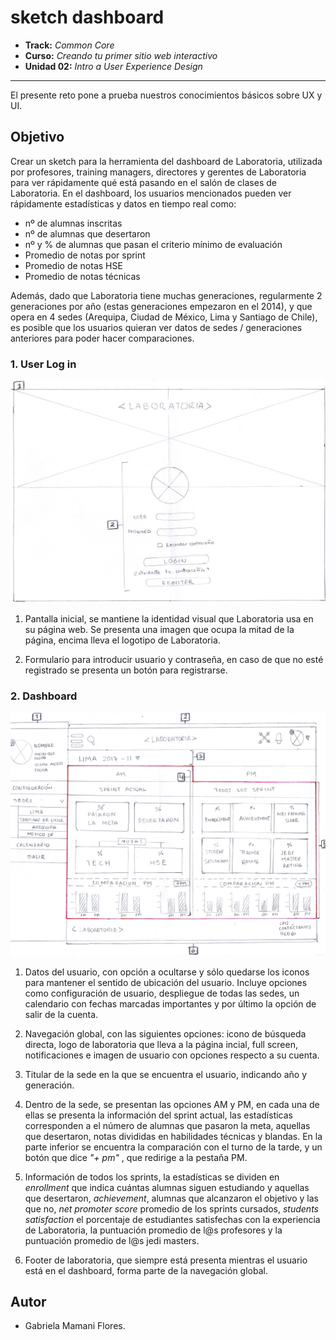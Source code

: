# sketch dashboard

* **Track:** _Common Core_
* **Curso:** _Creando tu primer sitio web interactivo_
* **Unidad 02:** _Intro a User Experience Design_

***

El presente reto pone a prueba nuestros conocimientos básicos sobre UX y UI.

## Objetivo

Crear un sketch para la herramienta del dashboard de Laboratoria, utilizada por profesores, training managers, directores y gerentes de Laboratoria para ver rápidamente qué está pasando en el salón de clases de Laboratoria. En el dashboard, los usuarios mencionados pueden ver rápidamente estadísticas y datos en tiempo real como:

* nº de alumnas inscritas
* nº de alumnas que desertaron
* nº y % de alumnas que pasan el criterio mínimo de evaluación
* Promedio de notas por sprint
* Promedio de notas HSE
* Promedio de notas técnicas

Además, dado que Laboratoria tiene muchas generaciones, regularmente 2 generaciones por año (estas generaciones empezaron en el 2014), y que opera en 4 sedes (Arequipa, Ciudad de México, Lima y Santiago de Chile), es posible que los usuarios quieran ver datos de sedes / generaciones anteriores para poder hacer comparaciones.

### 1. User Log in

![User log in](assets/imagenes/user-login.jpg)

1. Pantalla inicial, se mantiene la identidad visual que Laboratoria usa en su página web. Se presenta una imagen que ocupa la mitad de la página, encima lleva el logotipo de Laboratoria.

2. Formulario para introducir usuario y contraseña, en caso de que no esté registrado se presenta un botón para registrarse.

### 2. Dashboard

![dashboard sketch](assets/imagenes/dashboard.jpg)

1. Datos del usuario, con opción a ocultarse y sólo quedarse los iconos para mantener el sentido de ubicación del usuario. Incluye opciones como configuración de usuario, despliegue de todas las sedes, un calendario con fechas marcadas importantes y por último la opción de salir de la cuenta.

2. Navegación global, con las siguientes opciones: icono de búsqueda directa, logo de laboratoria que lleva a la página incial, full screen, notificaciones e imagen de usuario con opciones respecto a su cuenta.

3. Titular de la sede en la que se encuentra el usuario, indicando año y generación.

4. Dentro de la sede, se presentan las opciones AM y PM, en cada una de ellas se presenta la información del sprint actual, las estadísticas corresponden a el número de alumnas que pasaron la meta, aquellas que desertaron, notas divididas en habilidades técnicas y blandas. En la parte inferior se encuentra la comparación con el turno de la tarde, y un botón que dice _"+ pm"_ , que redirige a la pestaña PM.

5. Información de todos los sprints, la estadísticas se dividen en _enrollment_ que indica cuántas alumnas siguen estudiando y aquellas que desertaron, _achievement_, alumnas que alcanzaron el objetivo y las que no, _net promoter score_ promedio de los sprints cursados, _students satisfaction_ el porcentaje de estudiantes satisfechas con la experiencia de Laboratoria, la puntuación promedio de l@s profesores y la puntuación promedio de l@s jedi masters.

6. Footer de laboratoria, que siempre está presenta mientras el usuario está en el dashboard, forma parte de la navegación global.



## Autor

* Gabriela Mamani Flores.

